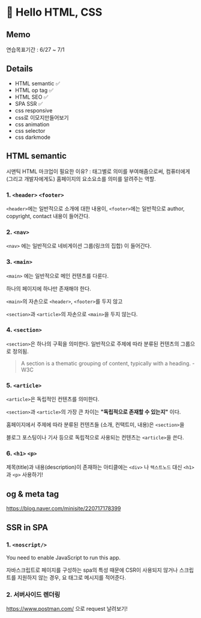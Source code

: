 # 👋 Hello HTML, CSS

## Memo

연습목표기간 : 6/27 ~ 7/1

## Details

- HTML semantic ✅
- HTML op tag ✅
- HTML SEO ✅
- SPA SSR ✅
- css responsive
- css로 이모지만들어보기
- css animation
- css selector
- css darkmode

## HTML semantic

시맨틱 HTML 마크업이 필요한 이유? : 태그별로 의미를 부여해줌으로써, 컴퓨터에게 (그리고 개발자에게도) 홈페이지의 요소요소를 의미를 알려주는 역할.

### 1. `<header>` `<footer>`

`<header>`에는 일반적으로 소개에 대한 내용이, `<footer>`에는 일반적으로 author, copyright, contact 내용이 들어간다.

### 2. `<nav>`

`<nav>` 에는 일반적으로 네비게이션 그룹(링크의 집합) 이 들어간다.

### 3. `<main>`

`<main>` 에는 일반적으로 메인 컨텐츠를 다룬다.

하나의 페이지에 하나만 존재해야 한다.

`<main>`의 자손으로 `<header>`, `<footer>`를 두지 않고

`<section>`과 `<article>`의 자손으로 `<main>`을 두지 않는다.

### 4. `<section>`

`<section>`은 하나의 구획을 의미한다. 일반적으로 주제에 따라 분류된 컨텐츠의 그룹으로 정의됨.

> A section is a thematic grouping of content, typically with a heading. -W3C

### 5. `<article>`

`<article>`은 독립적인 컨텐츠를 의미한다.

`<section>`과 `<article>`의 가장 큰 차이는 **"독립적으로 존재할 수 있는지"** 이다.

홈페이지에서 주제에 따라 분류된 컨텐츠들 (소개, 컨택트미, 내용)은 `<section>`을

블로그 포스팅이나 기사 등으로 독립적으로 사용되는 컨텐츠는 `<article>`을 쓴다.

### 6. `<h1>` `<p>`

제목(title)과 내용(description)이 존재하는 아티클에는 `<div>` 나 `텍스트노드` 대신 `<h1>`과 `<p>` 사용하기!

## og & meta tag

https://blog.naver.com/minisite/220717178399

## SSR in SPA

### 1. `<noscript/>`

You need to enable JavaScript to run this app.

자바스크립트로 페이지를 구성하는 spa의 특성 때문에 CSR이 사용되지 않거나 스크립트를 지원하지 않는 경우, 요 태그로 메시지를 적어준다.

### 2. 서버사이드 렌더링

https://www.postman.com/ 으로 request 날려보기!
